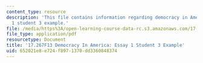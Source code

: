 ```yaml
---
content_type: resource
description: 'This file contains information regarding democracy in America: essay
  1 student 3 example.'
file: /media/https%3A/open-learning-course-data-rc.s3.amazonaws.com/17-267-democracy-in-america-fall-2013/652021e8e724f8971370dd3360848374_MIT17_267F13_Stu3Essay1.pdf
file_type: application/pdf
resourcetype: Document
title: '17.267F13 Democracy In America: Essay 1 Student 3 Example'
uid: 652021e8-e724-f897-1370-dd3360848374
---
```


